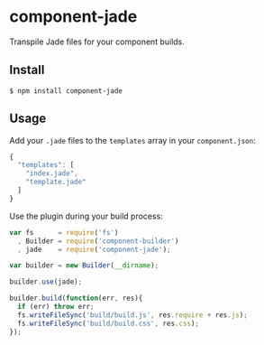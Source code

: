 # component-jade

  Transpile Jade files for your component builds.

## Install

    $ npm install component-jade

## Usage
  
  Add your `.jade` files to the `templates` array in your `component.json`:

  ```js
  {
    "templates": [
      "index.jade",
      "template.jade"
    ]
  }
  ```

  Use the plugin during your build process:

  ```js
  var fs      = require('fs')
    , Builder = require('component-builder')
    , jade    = require('component-jade');

  var builder = new Builder(__dirname);

  builder.use(jade);

  builder.build(function(err, res){
    if (err) throw err;
    fs.writeFileSync('build/build.js', res.require + res.js);
    fs.writeFileSync('build/build.css', res.css);
  });
  ```